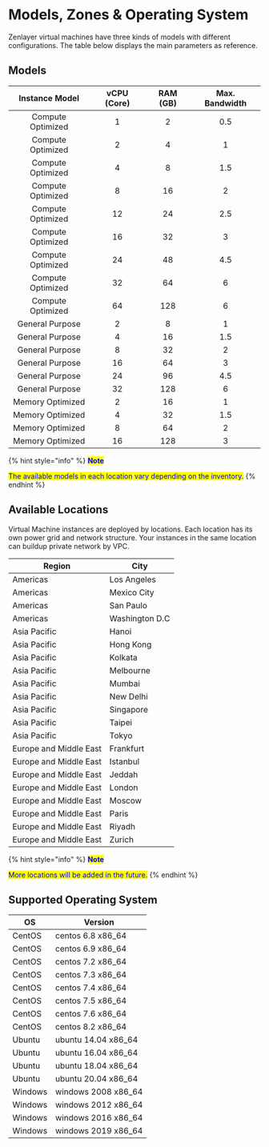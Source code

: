 # Models, Zones & Operating System

Zenlayer virtual machines have three kinds of models with different configurations. The table below displays the main parameters as reference.&#x20;

## **Models**

|   Instance Model  | vCPU (Core) | RAM (GB) | Max. Bandwidth |
| :---------------: | :---------: | :------: | :------------: |
| Compute Optimized |      1      |     2    |       0.5      |
| Compute Optimized |      2      |     4    |        1       |
| Compute Optimized |      4      |     8    |       1.5      |
| Compute Optimized |      8      |    16    |        2       |
| Compute Optimized |      12     |    24    |       2.5      |
| Compute Optimized |      16     |    32    |        3       |
| Compute Optimized |      24     |    48    |       4.5      |
| Compute Optimized |      32     |    64    |        6       |
| Compute Optimized |      64     |    128   |        6       |
|  General Purpose  |      2      |     8    |        1       |
|  General Purpose  |      4      |    16    |       1.5      |
|  General Purpose  |      8      |    32    |        2       |
|  General Purpose  |      16     |    64    |        3       |
|  General Purpose  |      24     |    96    |       4.5      |
|  General Purpose  |      32     |    128   |        6       |
|  Memory Optimized |      2      |    16    |        1       |
|  Memory Optimized |      4      |    32    |       1.5      |
|  Memory Optimized |      8      |    64    |        2       |
|  Memory Optimized |      16     |    128   |        3       |

{% hint style="info" %}
<mark style="color:blue;">**Note**</mark>

<mark style="color:blue;">The available models in each location vary depending on the inventory.</mark>
{% endhint %}



## **Available Locations**

Virtual Machine instances are deployed by locations. Each location has its own power grid and network structure. Your instances in the same location can buildup private network by VPC.

| Region                 | City           |
| ---------------------- | -------------- |
| Americas               | Los Angeles    |
| Americas               | Mexico City    |
| Americas               | San Paulo      |
| Americas               | Washington D.C |
| Asia Pacific           | Hanoi          |
| Asia Pacific           | Hong Kong      |
| Asia Pacific           | Kolkata        |
| Asia Pacific           | Melbourne      |
| Asia Pacific           | Mumbai         |
| Asia Pacific           | New Delhi      |
| Asia Pacific           | Singapore      |
| Asia Pacific           | Taipei         |
| Asia Pacific           | Tokyo          |
| Europe and Middle East | Frankfurt      |
| Europe and Middle East | Istanbul       |
| Europe and Middle East | Jeddah         |
| Europe and Middle East | London         |
| Europe and Middle East | Moscow         |
| Europe and Middle East | Paris          |
| Europe and Middle East | Riyadh         |
| Europe and Middle East | Zurich         |

{% hint style="info" %}
<mark style="color:blue;">**Note**</mark>

<mark style="color:blue;">More locations will be added in the future.</mark>
{% endhint %}



## **Supported Operating System**

| OS      | Version              |
| ------- | -------------------- |
| CentOS  | centos 6.8 x86\_64   |
| CentOS  | centos 6.9 x86\_64   |
| CentOS  | centos 7.2 x86\_64   |
| CentOS  | centos 7.3 x86\_64   |
| CentOS  | centos 7.4 x86\_64   |
| CentOS  | centos 7.5 x86\_64   |
| CentOS  | centos 7.6 x86\_64   |
| CentOS  | centos 8.2 x86\_64   |
| Ubuntu  | ubuntu 14.04 x86\_64 |
| Ubuntu  | ubuntu 16.04 x86\_64 |
| Ubuntu  | ubuntu 18.04 x86\_64 |
| Ubuntu  | ubuntu 20.04 x86\_64 |
| Windows | windows 2008 x86\_64 |
| Windows | windows 2012 x86\_64 |
| Windows | windows 2016 x86\_64 |
| Windows | windows 2019 x86\_64 |


